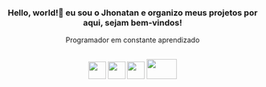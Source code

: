 <div align=center> 
    <h3>Hello, world!👋 eu sou o Jhonatan e organizo meus projetos por aqui, sejam bem-vindos!</h3>
    <p>Programador em constante aprendizado</p>
</div>


##

<div align=center>
    <img src="https://cdn.jsdelivr.net/gh/devicons/devicon@latest/icons/react/react-original-wordmark.svg" height=35 />
    <img src="https://cdn.jsdelivr.net/gh/devicons/devicon@latest/icons/javascript/javascript-original.svg" height=35 /> 
    <img src="https://cdn.jsdelivr.net/gh/devicons/devicon@latest/icons/typescript/typescript-original.svg" height=35 />
    <img src="https://cdn.jsdelivr.net/gh/devicons/devicon@latest/icons/nodejs/nodejs-plain-wordmark.svg" height=40 width=60/>
</div>

<!--  <div align=center>
      
  [![Top Langs](https://github-readme-stats.vercel.app/api/top-langs/?username=jhonny-sts&theme=react)](https://github.com/jhonny-sts/github-readme-stats)
  
  </div>
          
          


<!--
**jhonny-sts/jhonny-sts** is a ✨ _special_ ✨ repository because its `README.md` (this file) appears on your GitHub profile.

Here are some ideas to get you started:

- 🔭 I’m currently working on ...
- 🌱 I’m currently learning ...
- 👯 I’m looking to collaborate on ...
- 🤔 I’m looking for help with ...
- 💬 Ask me about ...
- 📫 How to reach me: ...
- 😄 Pronouns: ...
- ⚡ Fun fact: ...
-->

